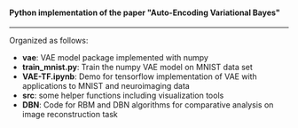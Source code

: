 #### Python implementation of the paper "Auto-Encoding Variational Bayes"

----
Organized as follows:
- **vae**: VAE model package implemented with numpy
- **train_mnist.py**: Train the numpy VAE model on MNIST data set
- **VAE-TF.ipynb**: Demo for tensorflow implementation of VAE with applications to MNIST and neuroimaging data
- **src**: some helper functions including visualization tools
- **DBN**: Code for RBM and DBN algorithms for comparative analysis on image reconstruction task
